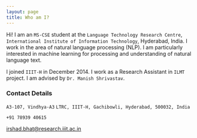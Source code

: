 ```yaml
---
layout: page
title: Who am I?
---
```


Hi! I am an `MS-CSE` student at the `Language Technology Research Centre`, `International Institute of Information Technology`, Hyderabad, India. I work in the area of natural language processing (NLP). I am particularly interested in machine learning for processing and understanding of natural language text. 

I joined `IIIT-H` in December 2014. I work as a Research Assistant in `ILMT` project. I am advised by `Dr. Manish Shrivastav`.

### Contact Details

`A3-107, Vindhya-A3`
`LTRC, IIIT-H, Gachibowli, Hyderabad, 500032, India`

`+91 78939 40615`

[irshad.bhat@research.iiit.ac.in](mailto:irshad.bhat@research.iiit.ac.in)
